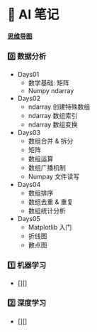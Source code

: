 # :pushpin: AI 笔记

#### [思维导图][AI@0.1]

### :zero: 数据分析

- Days01
  - 数学基础: 矩阵
  - Numpy ndarray
- Days02
  - ndarray 创建特殊数组
  - ndarray 数组索引
  - ndarray 数组变换
- Days03
  - 数组合并 & 拆分
  - 矩阵
  - 数组运算
  - 数组广播机制
  - Numpay 文件读写
- Days04
  - 数组排序
  - 数组去重 & 重复
  - 数组统计分析
- Days05
  - Matplotlib 入门
  - 折线图
  - 散点图

### :one: 机器学习

- [][]


### :two: 深度学习

- [][]


[AI@0.1]:./AI.mmap

